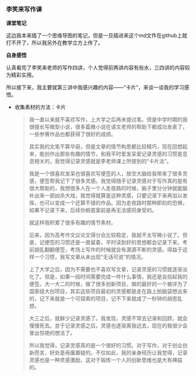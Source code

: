 ### 李笑来写作课 ###

**课堂笔记**

这边我本来插了一个思维导图的笔记，但是一旦插进来这个md文件在github上就打不开了，所以我另外在教学立方上传了。

**自身感悟**

认真看完了李笑来老师的写作四讲，个人觉得前两讲内容有些水，三四讲的内容较为精彩实用。

所以接下来，我主要就第三讲中我感兴趣的内容——“卡片”，来谈一谈我的学习感悟。

* 收集素材的方法：卡片

  > 我一直以来就不喜欢写作，上大学之后再未提过笔。但是中学时期的我很擅长写微型小说，很多篇微小说在语文老师的帮助下都成功发表了，一些参赛作品也都获得了很好的成绩。
  >
  > 其实我的文笔不算华丽，但是文章的情节构思都比较精巧，现在回想起来，能创作出那些有趣的情节，和我平时爱发呆爱记录灵感的习惯是息息相关的，我觉得记录灵感就是李老师课上所提到的“卡片法”。
  >
  > 我是一个很喜欢发呆也很喜欢写便签的人，放空大脑给我带来了很多灵感，便签帮我记下了很多灵感。我觉得随手记录灵感对于写作真的是有很大帮助的，我想很多人在一个人走夜路的时候，脑子里分分钟就能脑补出来一部凶杀大戏，我觉得就算是这种灵感，只要记录下来再加以发挥，也可以变成一个还算不错的作品。因为走夜路时那种即刻的恐惧，如果不记录下来，后续你俯首案前是再无法感同身受的。
  >
  > 就这样我积累了很多有趣的情节素材。
  >
  > 后来，因为高考作文议论文得分会比较稳定，我就不太写微小说了。但是，记便签的习惯还是一直留着，平时读到好的思想都会记录下来，考前胡乱翻翻便签，考场上写作的时候就会有源源不断的灵感。得益于这样一个习惯，我写文章从未出现“无话可说”的情况。
  >
  > 上了大学之后，因为不需要也不喜欢写文章，记录灵感的习惯就逐渐淡化了。但是，如果一段时间需要完成一件什么事情，我还是会拾起我的便签。大一大二的时候，做了很多创新项目，做的最好的一个被评为了国家级大创项目，其实这些项目最初的灵感都是走在路上拍脑袋想出来的，记下来就是一个可探索的项目，记不下来就成了一秒钟的胡思乱想。
  >
  > 大三之后，就鲜少记录灵感了。我发现，灵感不常去记录和回顾，就会慢慢死去。怠于记录灵感之后，灵感也逐渐离我远去，现在的我很少会冒出惊艳的想法了。
  >
  > 所以我觉得，记录灵感真的是一个很好的习惯。对于写作，对于创业创新而言，好处是毋庸置疑的。不仅如此，我的亲身经历让我觉得，记录灵感也是一种灵感激励，这对于锻炼一个人的创新思维也是大有裨益的。



